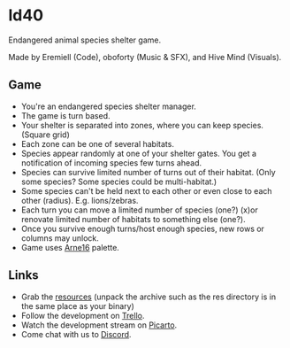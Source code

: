 # ld40

Endangered animal species shelter game.

Made by Eremiell (Code), oboforty (Music & SFX), and Hive Mind (Visuals).

## Game

* You're an endangered species shelter manager.
* The game is turn based.
* Your shelter is separated into zones, where you can keep species. (Square grid)
* Each zone can be one of several habitats.
* Species appear randomly at one of your shelter gates. You get a notification of incoming species few turns ahead.
* Species can survive limited number of turns out of their habitat. (Only some species? Some species could be multi-habitat.)
* Some species can't be held next to each other or even close to each other (radius). E.g. lions/zebras.
* Each turn you can move a limited number of species (one?) (x)or renovate limited number of habitats to something else (one?).
* Once you survive enough turns/host enough species, new rows or columns may unlock.
* Game uses [Arne16](http://androidarts.com/palette/16pal.htm) palette.

## Links

* Grab the [resources](https://drive.google.com/open?id=1MTkUZXlPov5NIWl9WGfIDkgVNQalYMW7) (unpack the archive such as the res directory is in the same place as your binary)
* Follow the development on [Trello](https://trello.com/b/qFf9vUcw/ld40).
* Watch the development stream on [Picarto](https://picarto.tv/Eremiell).
* Come chat with us to [Discord](https://discord.gg/NX2jkPw).
